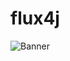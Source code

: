 # flux4j

![Banner](https://socialify.git.ci/lukasl-dev/flux4j/image?description=1&language=1&owner=1&pattern=Solid&stargazers=1&theme=Light)
